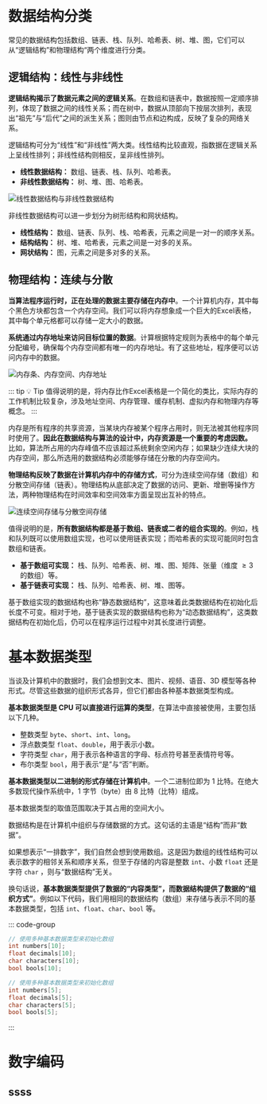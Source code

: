 # 数据结构分类

常见的数据结构包括数组、链表、栈、队列、哈希表、树、堆、图，它们可以从“逻辑结构”和物理结构“两个维度进行分类。

## 逻辑结构：线性与非线性

**逻辑结构揭示了数据元素之间的逻辑关系**。在数组和链表中，数据按照一定顺序排列，体现了数据之间的线性关系；而在树中，数据从顶部向下按层次排列，表现出“祖先”与“后代”之间的派生关系；图则由节点和边构成，反映了复杂的网络关系。

逻辑结构可分为“线性”和“非线性”两大类。线性结构比较直观，指数据在逻辑关系上呈线性排列；非线性结构则相反，呈非线性排列。

- **线性数据结构：** 数组、链表、栈、队列、哈希表。
- **非线性数据结构：** 树、堆、图、哈希表。

![线性数据结构与非线性数据结构](https://www.hello-algo.com/chapter_data_structure/classification_of_data_structure.assets/classification_logic_structure.png)

非线性数据结构可以进一步划分为树形结构和网状结构。

- **线性结构：** 数组、链表、队列、栈、哈希表，元素之间是一对一的顺序关系。
- **结构结构：** 树、堆、哈希表，元素之间是一对多的关系。
- **网状结构：** 图，元素之间是多对多的关系。

## 物理结构：连续与分散

**当算法程序运行时，正在处理的数据主要存储在内存中**。一个计算机内存，其中每个黑色方块都包含一个内存空间。我们可以将内存想象成一个巨大的Excel表格，其中每个单元格都可以存储一定大小的数据。

**系统通过内存地址来访问目标位置的数据**。计算根据特定规则为表格中的每个单元分配编号，确保每个内存空间都有唯一的内存地址。有了这些地址，程序便可以访问内存中的数据。

![内存条、内存空间、内存地址](https://www.hello-algo.com/chapter_data_structure/classification_of_data_structure.assets/computer_memory_location.png)

::: tip 💡 Tip
值得说明的是，将内存比作Excel表格是一个简化的类比，实际内存的工作机制比较复杂，涉及地址空间、内存管理、缓存机制、虚拟内存和物理内存等概念。
:::

内存是所有程序的共享资源，当某块内存被某个程序占用时，则无法被其他程序同时使用了。**因此在数据结构与算法的设计中，内存资源是一个重要的考虑因数。** 比如，算法所占用的内存峰值不应该超过系统剩余空闲内存；如果缺少连续大块的内存空间，那么所选用的数据结构必须能够存储在分散的内存空间内。

**物理结构反映了数据在计算机内存中的存储方式**，可分为连续空间存储（数组）和分散空间存储（链表）。物理结构从底部决定了数据的访问、更新、增删等操作方法，两种物理结构在时间效率和空间效率方面呈现出互补的特点。

![连续空间存储与分散空间存储](https://www.hello-algo.com/chapter_data_structure/classification_of_data_structure.assets/classification_phisical_structure.png)

值得说明的是，**所有数据结构都是基于数组、链表或二者的组合实现的**。例如，栈和队列既可以使用数组实现，也可以使用链表实现；而哈希表的实现可能同时包含数组和链表。

- **基于数组可实现：** 栈、队列、哈希表、树、堆、图、矩阵、张量（维度 $\ge 3$ 的数组）等。
- **基于链表可实现：** 栈、队列、哈希表、树、堆、图等。

基于数组实现的数据结构也称“静态数据结构”，这意味着此类数据结构在初始化后长度不可变。相对于地，基于链表实现的数据结构也称为“动态数据结构”，这类数据结构在初始化后，仍可以在程序运行过程中对其长度进行调整。

# 基本数据类型

当谈及计算机中的数据时，我们会想到文本、图片、视频、语音、3D 模型等各种形式。尽管这些数据的组织形式各异，但它们都由各种基本数据类型构成。

**基本数据类型是 CPU 可以直接进行运算的类型**，在算法中直接被使用，主要包括以下几种。

- 整数类型 `byte`、`short`、`int`、`long`。
- 浮点数类型 `float`、`double`，用于表示小数。
- 字符类型 `char`，用于表示各种语言的字母、标点符号甚至表情符号等。
- 布尔类型 `bool`，用于表示“是”与“否”判断。

**基本数据类型以二进制的形式存储在计算机中**。一个二进制位即为 1 比特。在绝大多数现代操作系统中，1 字节（byte）由 8 比特（比特）组成。

基本数据类型的取值范围取决于其占用的空间大小。

数据结构是在计算机中组织与存储数据的方式。这句话的主语是“结构”而非“数据”。

如果想表示“一排数字”，我们自然会想到使用数组。这是因为数组的线性结构可以表示数字的相邻关系和顺序关系，但至于存储的内容是整数 `int`、小数 `float` 还是字符 `char` ，则与“数据结构”无关。

换句话说，**基本数据类型提供了数据的“内容类型”，而数据结构提供了数据的“组织方式”**。例如以下代码，我们用相同的数据结构（数组）来存储与表示不同的基本数据类型，包括 `int`、`float`、`char`、`bool` 等。

::: code-group

```c
// 使用多种基本数据类型来初始化数组
int numbers[10];
float decimals[10];
char characters[10];
bool bools[10];
```

```c++
// 使用多种基本数据类型来初始化数组
int numbers[5];
float decimals[5];
char characters[5];
bool bools[5];
```

:::

# 数字编码

## ssss